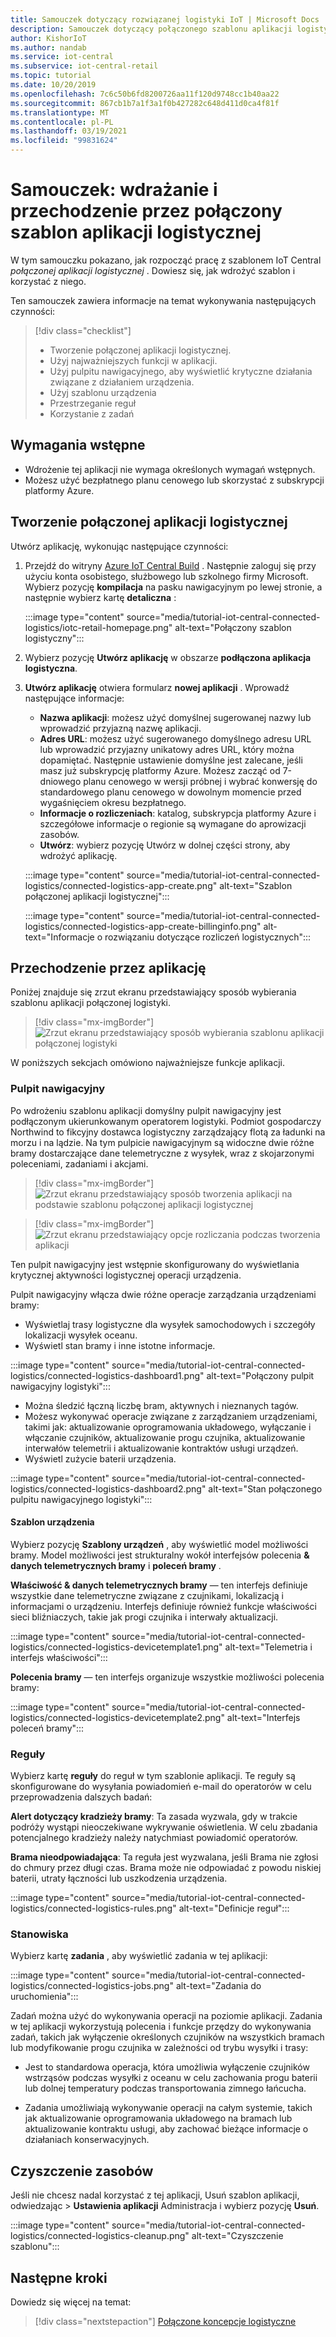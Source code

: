 ```yaml
---
title: Samouczek dotyczący rozwiązanej logistyki IoT | Microsoft Docs
description: Samouczek dotyczący połączonego szablonu aplikacji logistycznej dla IoT Central
author: KishorIoT
ms.author: nandab
ms.service: iot-central
ms.subservice: iot-central-retail
ms.topic: tutorial
ms.date: 10/20/2019
ms.openlocfilehash: 7c6c50b6fd8200726aa11f120d9748cc1b40aa22
ms.sourcegitcommit: 867cb1b7a1f3a1f0b427282c648d411d0ca4f81f
ms.translationtype: MT
ms.contentlocale: pl-PL
ms.lasthandoff: 03/19/2021
ms.locfileid: "99831624"
---
```

# <a name="tutorial-deploy-and-walk-through-a-connected-logistics-application-template"></a>Samouczek: wdrażanie i przechodzenie przez połączony szablon aplikacji logistycznej

W tym samouczku pokazano, jak rozpocząć pracę z szablonem IoT Central *połączonej aplikacji logistycznej* . Dowiesz się, jak wdrożyć szablon i korzystać z niego.

Ten samouczek zawiera informacje na temat wykonywania następujących czynności:

> [!div class="checklist"]
> * Tworzenie połączonej aplikacji logistycznej.
> * Użyj najważniejszych funkcji w aplikacji.
> * Użyj pulpitu nawigacyjnego, aby wyświetlić krytyczne działania związane z działaniem urządzenia.
> * Użyj szablonu urządzenia
> * Przestrzeganie reguł
> * Korzystanie z zadań

## <a name="prerequisites"></a>Wymagania wstępne

* Wdrożenie tej aplikacji nie wymaga określonych wymagań wstępnych.
* Możesz użyć bezpłatnego planu cenowego lub skorzystać z subskrypcji platformy Azure.

## <a name="create-connected-logistics-application"></a>Tworzenie połączonej aplikacji logistycznej

Utwórz aplikację, wykonując następujące czynności:

1. Przejdź do witryny [Azure IoT Central Build](https://aka.ms/iotcentral) . Następnie zaloguj się przy użyciu konta osobistego, służbowego lub szkolnego firmy Microsoft. Wybierz pozycję **kompilacja** na pasku nawigacyjnym po lewej stronie, a następnie wybierz kartę **detaliczna** :

    :::image type="content" source="media/tutorial-iot-central-connected-logistics/iotc-retail-homepage.png" alt-text="Połączony szablon logistyczny":::

1. Wybierz pozycję **Utwórz aplikację** w obszarze **podłączona aplikacja logistyczna**.

1. **Utwórz aplikację** otwiera formularz **nowej aplikacji** . Wprowadź następujące informacje:


    * **Nazwa aplikacji**: możesz użyć domyślnej sugerowanej nazwy lub wprowadzić przyjazną nazwę aplikacji.
    * **Adres URL**: możesz użyć sugerowanego domyślnego adresu URL lub wprowadzić przyjazny unikatowy adres URL, który można dopamiętać. Następnie ustawienie domyślne jest zalecane, jeśli masz już subskrypcję platformy Azure. Możesz zacząć od 7-dniowego planu cenowego w wersji próbnej i wybrać konwersję do standardowego planu cenowego w dowolnym momencie przed wygaśnięciem okresu bezpłatnego.
    * **Informacje o rozliczeniach**: katalog, subskrypcja platformy Azure i szczegółowe informacje o regionie są wymagane do aprowizacji zasobów.
    * **Utwórz**: wybierz pozycję Utwórz w dolnej części strony, aby wdrożyć aplikację.

    :::image type="content" source="media/tutorial-iot-central-connected-logistics/connected-logistics-app-create.png" alt-text="Szablon połączonej aplikacji logistycznej":::

    :::image type="content" source="media/tutorial-iot-central-connected-logistics/connected-logistics-app-create-billinginfo.png" alt-text="Informacje o rozwiązaniu dotyczące rozliczeń logistycznych":::

## <a name="walk-through-the-application"></a>Przechodzenie przez aplikację

Poniżej znajduje się zrzut ekranu przedstawiający sposób wybierania szablonu aplikacji połączonej logistyki.

> [!div class="mx-imgBorder"]
> ![Zrzut ekranu przedstawiający sposób wybierania szablonu aplikacji połączonej logistyki](./media/tutorial-iot-central-connected-logistics/iotc-retail-homepage.png)

W poniższych sekcjach omówiono najważniejsze funkcje aplikacji.

### <a name="dashboard"></a>Pulpit nawigacyjny

Po wdrożeniu szablonu aplikacji domyślny pulpit nawigacyjny jest podłączonym ukierunkowanym operatorem logistyki. Podmiot gospodarczy Northwind to fikcyjny dostawca logistyczny zarządzający flotą za ładunki na morzu i na lądzie. Na tym pulpicie nawigacyjnym są widoczne dwie różne bramy dostarczające dane telemetryczne z wysyłek, wraz z skojarzonymi poleceniami, zadaniami i akcjami.

> [!div class="mx-imgBorder"]
> ![Zrzut ekranu przedstawiający sposób tworzenia aplikacji na podstawie szablonu połączonej aplikacji logistycznej](./media/tutorial-iot-central-connected-logistics/connected-logistics-app-create.png)

> [!div class="mx-imgBorder"]
> ![Zrzut ekranu przedstawiający opcje rozliczania podczas tworzenia aplikacji](./media/tutorial-iot-central-connected-logistics/connected-logistics-app-create-billinginfo.png)

Ten pulpit nawigacyjny jest wstępnie skonfigurowany do wyświetlania krytycznej aktywności logistycznej operacji urządzenia.

Pulpit nawigacyjny włącza dwie różne operacje zarządzania urządzeniami bramy:

* Wyświetlaj trasy logistyczne dla wysyłek samochodowych i szczegóły lokalizacji wysyłek oceanu.
* Wyświetl stan bramy i inne istotne informacje.

:::image type="content" source="media/tutorial-iot-central-connected-logistics/connected-logistics-dashboard1.png" alt-text="Połączony pulpit nawigacyjny logistyki":::

* Można śledzić łączną liczbę bram, aktywnych i nieznanych tagów.
* Możesz wykonywać operacje związane z zarządzaniem urządzeniami, takimi jak: aktualizowanie oprogramowania układowego, wyłączanie i włączanie czujników, aktualizowanie progu czujnika, aktualizowanie interwałów telemetrii i aktualizowanie kontraktów usługi urządzeń.
* Wyświetl zużycie baterii urządzenia.

:::image type="content" source="media/tutorial-iot-central-connected-logistics/connected-logistics-dashboard2.png" alt-text="Stan połączonego pulpitu nawigacyjnego logistyki":::

#### <a name="device-template"></a>Szablon urządzenia

Wybierz pozycję **Szablony urządzeń** , aby wyświetlić model możliwości bramy. Model możliwości jest strukturalny wokół interfejsów polecenia **& danych telemetrycznych bramy** i **poleceń bramy** .

**Właściwość & danych telemetrycznych bramy** — ten interfejs definiuje wszystkie dane telemetryczne związane z czujnikami, lokalizacją i informacjami o urządzeniu. Interfejs definiuje również funkcje właściwości sieci bliźniaczych, takie jak progi czujnika i interwały aktualizacji.

:::image type="content" source="media/tutorial-iot-central-connected-logistics/connected-logistics-devicetemplate1.png" alt-text="Telemetria i interfejs właściwości":::

**Polecenia bramy** — ten interfejs organizuje wszystkie możliwości polecenia bramy:

:::image type="content" source="media/tutorial-iot-central-connected-logistics/connected-logistics-devicetemplate2.png" alt-text="Interfejs poleceń bramy":::

### <a name="rules"></a>Reguły

Wybierz kartę **reguły** do reguł w tym szablonie aplikacji. Te reguły są skonfigurowane do wysyłania powiadomień e-mail do operatorów w celu przeprowadzenia dalszych badań:

**Alert dotyczący kradzieży bramy**: Ta zasada wyzwala, gdy w trakcie podróży wystąpi nieoczekiwane wykrywanie oświetlenia. W celu zbadania potencjalnego kradzieży należy natychmiast powiadomić operatorów.

**Brama nieodpowiadająca**: Ta reguła jest wyzwalana, jeśli Brama nie zgłosi do chmury przez długi czas. Brama może nie odpowiadać z powodu niskiej baterii, utraty łączności lub uszkodzenia urządzenia.

:::image type="content" source="media/tutorial-iot-central-connected-logistics/connected-logistics-rules.png" alt-text="Definicje reguł":::

### <a name="jobs"></a>Stanowiska

Wybierz kartę **zadania** , aby wyświetlić zadania w tej aplikacji:

:::image type="content" source="media/tutorial-iot-central-connected-logistics/connected-logistics-jobs.png" alt-text="Zadania do uruchomienia":::

Zadań można użyć do wykonywania operacji na poziomie aplikacji. Zadania w tej aplikacji wykorzystują polecenia i funkcje przędzy do wykonywania zadań, takich jak wyłączenie określonych czujników na wszystkich bramach lub modyfikowanie progu czujnika w zależności od trybu wysyłki i trasy:

* Jest to standardowa operacja, która umożliwia wyłączenie czujników wstrząsów podczas wysyłki z oceanu w celu zachowania progu baterii lub dolnej temperatury podczas transportowania zimnego łańcucha.

* Zadania umożliwiają wykonywanie operacji na całym systemie, takich jak aktualizowanie oprogramowania układowego na bramach lub aktualizowanie kontraktu usługi, aby zachować bieżące informacje o działaniach konserwacyjnych.

## <a name="clean-up-resources"></a>Czyszczenie zasobów

Jeśli nie chcesz nadal korzystać z tej aplikacji, Usuń szablon aplikacji, odwiedzając   >  **Ustawienia aplikacji** Administracja i wybierz pozycję **Usuń**.

:::image type="content" source="media/tutorial-iot-central-connected-logistics/connected-logistics-cleanup.png" alt-text="Czyszczenie szablonu":::

## <a name="next-steps"></a>Następne kroki

Dowiedz się więcej na temat:

> [!div class="nextstepaction"]
> [Połączone koncepcje logistyczne](./architecture-connected-logistics.md)
